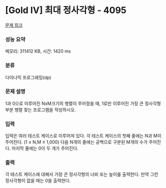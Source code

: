# [Gold IV] 최대 정사각형 - 4095 

[문제 링크](https://www.acmicpc.net/problem/4095) 

### 성능 요약

메모리: 311412 KB, 시간: 1420 ms

### 분류

다이나믹 프로그래밍(dp)

### 문제 설명

<p>
	1과 0으로 이루어진 NxM크기의 행렬이 주어졌을 때, 1로만 이루어진 가장 큰 정사각형 부분 행렬 찾는 프로그램을 작성하시오. </p>

### 입력 

 <p>
	입력은 여러 테스트 케이스로 이루어져 있다. 각 테스트 케이스의 첫째 줄에는 N과 M이 주어진다. (1 ≤ N,M ≤ 1,000) 다음 N개의 줄에는 공백으로 구분된 M개의 수가 주어진다. 마지막 줄에는 0이 두 개가 주어진다.</p>

### 출력 

 <p>
	각 테스트 케이스에 대해서 가장 큰 정사각형의 너비 또는 높이를 출력한다. 만약 그런 정사각형이 없을 때는 0을 출력한다.</p>


